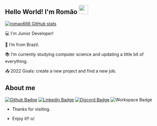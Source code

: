 ## Hello World! I'm Romão             <img src=https://github.com/TheDudeThatCode/TheDudeThatCode/blob/master/Assets/Developer.gif width="30">

 [![romao666 GitHub stats](https://github-readme-stats.vercel.app/api?username=romao666)](https://github.com/romao666/github-readme-stats)

:computer: I'm Junior Developer!

:house_with_garden: I’m from Brazil.

:books: I'm currently studying computer science and updating a little bit of everything.

:outbox_tray: 2022 Goals: create a new project and find a new job.

 

## About me

[![Github Badge](https://img.shields.io/badge/-Github-000?style=flat-square&logo=Github&logoColor=white&link=LINK_GIT)](https://github.com/romao666) [![Linkedin Badge](https://img.shields.io/badge/LinkedIn-0077B5?style=for-the-badge&logo=linkedin&logoColor=white)](https://www.linkedin.com/in/joão-romão-2238321b9/) [![Discord Badge](https://img.shields.io/badge/Discord-5865F2?style=for-the-badge&logo=discord&logoColor=white)](https://discord.gg/CXZ6uZNJ) ![Workspace Badge](https://img.shields.io/badge/acer%20Aspire%205-83B81A?style=for-the-badge&logo=acer&logoColor=white)

- Thanks for visiting.

- Enjoy it!! o/
